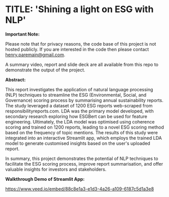 TITLE: 'Shining a light on ESG with NLP' 
==============================
**Important Note:**

Please note that for privacy reasons, the code base of this project is not hosted publicly. If you are interested in the code then please contact henry.paremain@gmail.com.

A summary video, report and slide deck are all available from this repo to demonstrate the output of the project.

**Abstract:**

This report investigates the application of natural language processing (NLP) techniques to streamline the ESG (Environmental, Social, and Governance) scoring process by summarising annual sustainability reports. The study leveraged a dataset of 1200 ESG reports web-scraped from responsibilityreports.com. LDA was the primary model developed, with secondary research exploring how ESGBert can be used for feature engineering. Ultimately, the LDA model was optimised using coherence scoring and trained on 1200 reports, leading to a novel ESG scoring method based on the frequency of topic mentions. The results of this study were integrated into an interactive Streamlit app, which employs the trained LDA model to generate customised insights based on the user's uploaded report.

In summary, this project demonstrates the potential of NLP techniques to facilitate the ESG scoring process, improve report summarisation, and offer valuable insights for investors and stakeholders.

**Walkthrough Demo of Streamlit App:**

https://www.veed.io/embed/88c8e1a3-e1d3-4a26-a109-6187c5d1a3e8






